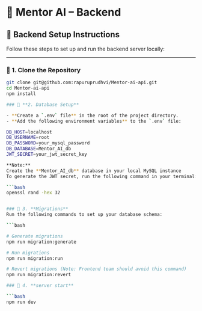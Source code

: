 # 🧠 Mentor AI – Backend

## 🚀 Backend Setup Instructions

Follow these steps to set up and run the backend server locally:

---

### 📁 1. Clone the Repository

```bash
git clone git@github.com:rapuruprudhvi/Mentor-ai-api.git
cd Mentor-ai-api
npm install

### 📁 **2. Database Setup**

- **Create a `.env` file** in the root of the project directory.
- **Add the following environment variables** to the `.env` file:

DB_HOST=localhost
DB_USERNAME=root
DB_PASSWORD=your_mysql_password
DB_DATABASE=Mentor_AI_db
JWT_SECRET=your_jwt_secret_key

**Note:**
Create the **Mentor_AI_db** database in your local MySQL instance
To generate the JWT secret, run the following command in your terminal:

```bash
openssl rand -hex 32


### 📁 3. **Migrations**
Run the following commands to set up your database schema:

```bash

# Generate migrations
npm run migration:generate

# Run migrations
npm run migration:run

# Revert migrations (Note: Frontend team should avoid this command)
npm run migration:revert

### 📁 4. **server start**

```bash
npm run dev
